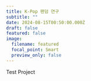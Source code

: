 ```yaml
---
title: K-Pop 팬덤 연구
subtitle: ""
date: 2024-08-15T00:50:00.000Z
draft: false
featured: false
image:
  filename: featured
  focal_point: Smart
  preview_only: false
---
```

Test Project
